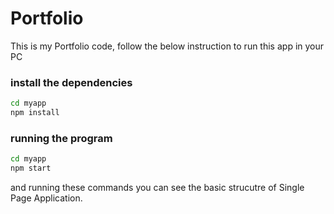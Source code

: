 # Portfolio
This is my Portfolio code, 
follow the below instruction to run this app in your PC
### install the dependencies

```bash
cd myapp
npm install
```
### running the program
```bash
cd myapp
npm start
```
and running these commands you can see the basic strucutre of Single Page Application.

